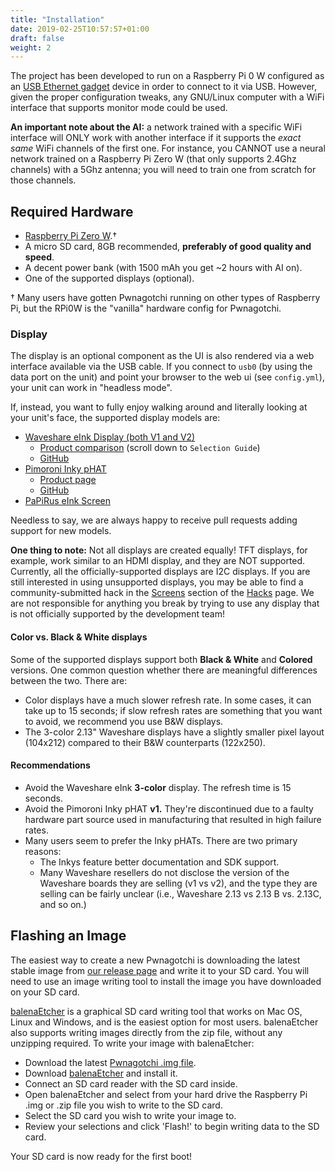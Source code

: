 ```yaml
---
title: "Installation"
date: 2019-02-25T10:57:57+01:00
draft: false
weight: 2
---
```


The project has been developed to run on a Raspberry Pi 0 W configured as an [USB Ethernet gadget](https://learn.adafruit.com/turning-your-raspberry-pi-zero-into-a-usb-gadget/ethernet-gadget) device in order to connect to it via USB. However, given the proper configuration tweaks, any GNU/Linux computer with a WiFi interface that supports monitor mode could be used.

**An important note about the AI:** a network trained with a specific WiFi interface will ONLY work with another interface if it supports the *exact same* WiFi channels of the first one. For instance, you CANNOT use a neural network trained on a Raspberry Pi Zero W (that only supports 2.4Ghz channels) with a 5Ghz antenna; you will need to train one from scratch for those channels.

## Required Hardware

- [Raspberry Pi Zero W](https://www.raspberrypi.org/products/raspberry-pi-zero-w/).†
- A micro SD card, 8GB recommended, **preferably of good quality and speed**.
- A decent power bank (with 1500 mAh you get ~2 hours with AI on).
- One of the supported displays (optional).

† Many users have gotten Pwnagotchi running on other types of Raspberry Pi, but the RPi0W is the "vanilla" hardware config for Pwnagotchi.

### Display

The display is an optional component as the UI is also rendered via a web interface available via the USB cable. If you connect to `usb0` (by using the data port on the unit) and point your browser to the web ui (see `config.yml`), your unit can work in "headless mode".

If, instead, you want to fully enjoy walking around and literally looking at your unit's face, the supported display models are:

- [Waveshare eInk Display (both V1 and V2)](https://www.waveshare.com/2.13inch-e-paper-hat.htm)
  - [Product comparison](https://www.waveshare.com/4.3inch-e-paper.htm) (scroll down to `Selection Guide`)
  - [GitHub](https://github.com/waveshare/e-Paper/tree/master/RaspberryPi%26JetsonNano/python)
- [Pimoroni Inky pHAT](https://shop.pimoroni.com/products/inky-phat)
  - [Product page](https://shop.pimoroni.com/products/inky-phat)
  - [GitHub](https://github.com/pimoroni/inky)
- [PaPiRus eInk Screen](https://uk.pi-supply.com/products/papirus-zero-epaper-screen-phat-pi-zero)

Needless to say, we are always happy to receive pull requests adding support for new models.

**One thing to note:** Not all displays are created equally! TFT displays, for example, work similar to an HDMI display, and they are NOT supported. Currently, all the officially-supported displays are I2C displays. If you are still interested in using unsupported displays, you may be able to find a community-submitted hack in the [Screens](https://github.com/evilsocket/pwnagotchi/blob/master/docs/hacks.md#screens) section of the [Hacks](https://github.com/evilsocket/pwnagotchi/blob/master/docs/hacks.md) page. We are not responsible for anything you break by trying to use any display that is not officially supported by the development team!

#### Color vs. Black & White displays

Some of the supported displays support both **Black & White** and **Colored** versions. One common question whether there are meaningful differences between the two. There are:
- Color displays have a much slower refresh rate. In some cases, it can take up to 15 seconds; if slow refresh rates are something that you want to avoid, we recommend you use B&W displays.
- The 3-color 2.13" Waveshare displays have a slightly smaller pixel layout (104x212) compared to their B&W counterparts (122x250).

#### Recommendations
- Avoid the Waveshare eInk **3-color** display. The refresh time is 15 seconds.
- Avoid the Pimoroni Inky pHAT **v1.** They're discontinued due to a faulty hardware part source used in manufacturing that resulted in high failure rates.
- Many users seem to prefer the Inky pHATs. There are two primary reasons:
  - The Inkys feature better documentation and SDK support.
  - Many Waveshare resellers do not disclose the version of the Waveshare boards they are selling (v1 vs v2), and the type they are selling can be fairly unclear (i.e., Waveshare 2.13 vs 2.13 B vs. 2.13C, and so on.)

## Flashing an Image

The easiest way to create a new Pwnagotchi is downloading the latest stable image from [our release page](https://github.com/evilsocket/pwnagotchi/releases) and write it to your SD card. You will need to use an image writing tool to install the image you have downloaded on your SD card.

[balenaEtcher](https://www.balena.io/etcher/) is a graphical SD card writing tool that works on Mac OS, Linux and Windows, and is the easiest option for most users. balenaEtcher also supports writing images directly from the zip file, without any unzipping required. To write your image with balenaEtcher:

- Download the latest [Pwnagotchi .img file](https://github.com/evilsocket/pwnagotchi/releases).
- Download [balenaEtcher](https://www.balena.io/etcher/) and install it.
- Connect an SD card reader with the SD card inside.
- Open balenaEtcher and select from your hard drive the Raspberry Pi .img or .zip file you wish to write to the SD card.
- Select the SD card you wish to write your image to.
- Review your selections and click 'Flash!' to begin writing data to the SD card.

Your SD card is now ready for the first boot!